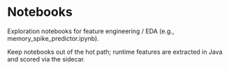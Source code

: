 # Notebooks

Exploration notebooks for feature engineering / EDA (e.g., memory_spike_predictor.ipynb).

Keep notebooks out of the hot path; runtime features are extracted in Java and scored via the sidecar.